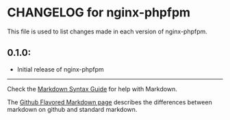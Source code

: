 # CHANGELOG for nginx-phpfpm

This file is used to list changes made in each version of nginx-phpfpm.

## 0.1.0:

* Initial release of nginx-phpfpm

- - -
Check the [Markdown Syntax Guide](http://daringfireball.net/projects/markdown/syntax) for help with Markdown.

The [Github Flavored Markdown page](http://github.github.com/github-flavored-markdown/) describes the differences between markdown on github and standard markdown.
